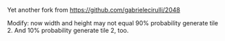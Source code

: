 Yet another fork from https://github.com/gabrielecirulli/2048

Modify:
  now width and height may not equal
  90% probability generate tile 2. And 10% probability generate tile 2, too.
